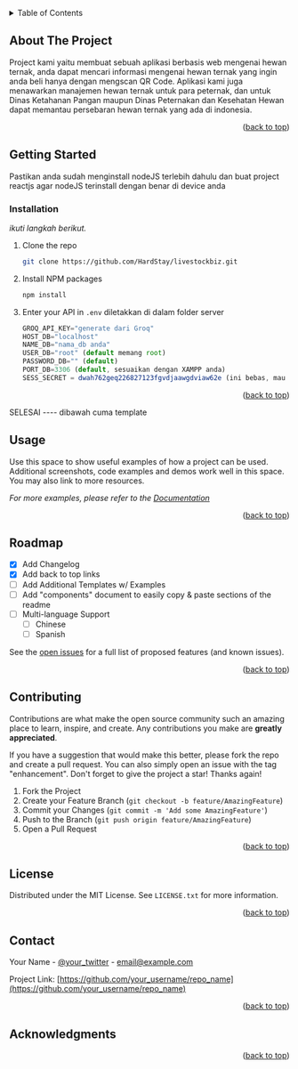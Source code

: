 <a id="readme-top"></a>

<!-- TABLE OF CONTENTS -->
<details>
  <summary>Table of Contents</summary>
  <ol>
    <li>
      <a href="#about-the-project">About The Project</a>
      <ul>
        <li><a href="#built-with">Built With</a></li>
      </ul>
    </li>
    <li>
      <a href="#getting-started">Getting Started</a>
      <ul>
        <li><a href="#prerequisites">Prerequisites</a></li>
        <li><a href="#installation">Installation</a></li>
      </ul>
    </li>
    <li><a href="#usage">Usage</a></li>
    <li><a href="#roadmap">Roadmap</a></li>
    <li><a href="#contributing">Contributing</a></li>
    <li><a href="#license">License</a></li>
    <li><a href="#contact">Contact</a></li>
    <li><a href="#acknowledgments">Acknowledgments</a></li>
  </ol>
</details>



<!-- ABOUT THE PROJECT -->
## About The Project

Project kami yaitu membuat sebuah aplikasi berbasis web mengenai hewan ternak, anda dapat mencari informasi mengenai hewan ternak yang ingin anda beli hanya dengan mengscan QR Code.
Aplikasi kami juga menawarkan manajemen hewan ternak untuk para peternak, dan untuk Dinas Ketahanan Pangan maupun Dinas Peternakan dan Kesehatan Hewan dapat memantau persebaran hewan ternak yang ada di indonesia.

<p align="right">(<a href="#readme-top">back to top</a>)</p>

<!-- GETTING STARTED -->
## Getting Started

Pastikan anda sudah menginstall nodeJS terlebih dahulu dan buat project reactjs agar nodeJS terinstall dengan benar di device anda

### Installation

_ikuti langkah berikut._

1. Clone the repo
   ```sh
   git clone https://github.com/HardStay/livestockbiz.git
   ```
2. Install NPM packages
   ```sh
   npm install
   ```
4. Enter your API in `.env` diletakkan di dalam folder server
   ```js
   GROQ_API_KEY="generate dari Groq"
   HOST_DB="localhost"
   NAME_DB="nama_db anda"
   USER_DB="root" (default memang root)
   PASSWORD_DB="" (default)
   PORT_DB=3306 (default, sesuaikan dengan XAMPP anda)
   SESS_SECRET = dwah762geq226827123fgvdjaawgdviaw62e (ini bebas, mau pakai yang ini juga boleh)
   ```

<p align="right">(<a href="#readme-top">back to top</a>)</p>

SELESAI ---- dibawah cuma template

<!-- USAGE EXAMPLES -->
## Usage

Use this space to show useful examples of how a project can be used. Additional screenshots, code examples and demos work well in this space. You may also link to more resources.

_For more examples, please refer to the [Documentation](https://example.com)_

<p align="right">(<a href="#readme-top">back to top</a>)</p>



<!-- ROADMAP -->
## Roadmap

- [x] Add Changelog
- [x] Add back to top links
- [ ] Add Additional Templates w/ Examples
- [ ] Add "components" document to easily copy & paste sections of the readme
- [ ] Multi-language Support
    - [ ] Chinese
    - [ ] Spanish

See the [open issues](https://github.com/othneildrew/Best-README-Template/issues) for a full list of proposed features (and known issues).

<p align="right">(<a href="#readme-top">back to top</a>)</p>



<!-- CONTRIBUTING -->
## Contributing

Contributions are what make the open source community such an amazing place to learn, inspire, and create. Any contributions you make are **greatly appreciated**.

If you have a suggestion that would make this better, please fork the repo and create a pull request. You can also simply open an issue with the tag "enhancement".
Don't forget to give the project a star! Thanks again!

1. Fork the Project
2. Create your Feature Branch (`git checkout -b feature/AmazingFeature`)
3. Commit your Changes (`git commit -m 'Add some AmazingFeature'`)
4. Push to the Branch (`git push origin feature/AmazingFeature`)
5. Open a Pull Request

<p align="right">(<a href="#readme-top">back to top</a>)</p>



<!-- LICENSE -->
## License

Distributed under the MIT License. See `LICENSE.txt` for more information.

<p align="right">(<a href="#readme-top">back to top</a>)</p>



<!-- CONTACT -->
## Contact

Your Name - [@your_twitter](https://twitter.com/your_username) - email@example.com

Project Link: [https://github.com/your_username/repo_name](https://github.com/your_username/repo_name)

<p align="right">(<a href="#readme-top">back to top</a>)</p>



<!-- ACKNOWLEDGMENTS -->
## Acknowledgments


<p align="right">(<a href="#readme-top">back to top</a>)</p>
